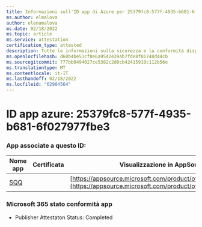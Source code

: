 ```yaml
---
title: Informazioni sull'ID app di Azure per 25379fc8-577f-4935-b681-6f027977fbe3
ms.author: elmalova
author: elenamalova
ms.date: 02/18/2022
ms.topic: article
ms.service: attestation
certification_type: attested
description: Tutte le informazioni sulla sicurezza e la conformità disponibili per 25379fc8-577f-4935-b681-6f027977fbe3.
ms.openlocfilehash: d60b4be51cf8e6a9542e39ab7fde8f01748d44cb
ms.sourcegitcommit: 777bb0494027ce5382c2d0cb42415910c112b56e
ms.translationtype: MT
ms.contentlocale: it-IT
ms.lasthandoff: 02/18/2022
ms.locfileid: "62904564"
---
```

# <a name="azure-app-id-25379fc8-577f-4935-b681-6f027977fbe3"></a>ID app azure: 25379fc8-577f-4935-b681-6f027977fbe3


### <a name="apps-associated-with-this-id"></a>App associate a questo ID:
| **Nome app** | **Certificata** | **Visualizzazione in AppSource** |
|--------------|---------------|-----------------------|
| [SQQ](https://docs.microsoft.com/microsoft-365-app-certification/forward/WA200002978) |  | [https://appsource.microsoft.com/product/office/WA200002978](https://appsource.microsoft.com/product/office/WA200002978) |

### <a name="microsoft-365-app-compliance-status"></a>Microsoft 365 stato conformità app
- Publisher Attestaton Status: Completed
